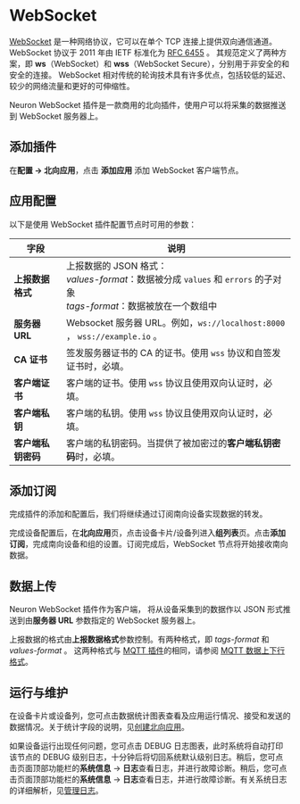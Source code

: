 # WebSocket

[WebSocket] 是一种网络协议，它可以在单个 TCP 连接上提供双向通信通道。
WebSocket 协议于 2011 年由 IETF 标准化为 [RFC 6455] 。
其规范定义了两种方案，即 **ws**（WebSocket）和 **wss**（WebSocket Secure），分别用于非安全的和安全的连接。
WebSocket 相对传统的轮询技术具有许多优点，包括较低的延迟、较少的网络流量和更好的可伸缩性。

Neuron WebSocket 插件是一款商用的北向插件，使用户可以将采集的数据推送到 WebSocket 服务器上。

## 添加插件

在**配置 -> 北向应用**，点击 **添加应用** 添加 WebSocket 客户端节点。

## 应用配置

以下是使用 WebSocket 插件配置节点时可用的参数：

| 字段                       | 说明                                                  |
| ------------------------------- | ------------------------------------------------------------ |
| **上报数据格式**                | 上报数据的 JSON 格式：<br /> *values-format*：数据被分成 `values` 和 `errors` 的子对象<br /> *tags-format*：数据被放在一个数组中 |
| **服务器 URL**                  | Websocket 服务器 URL。例如，`ws://localhost:8000` ， `wss://example.io` 。|
| **CA 证书**                     | 签发服务器证书的 CA 的证书。使用 `wss` 协议和自签发证书时，必填。         |
| **客户端证书**                  | 客户端的证书。使用 `wss` 协议且使用双向认证时，必填。                     |
| **客户端私钥**                  | 客户端的私钥。使用 `wss` 协议且使用双向认证时，必填。                     |
| **客户端私钥密码**              | 客户端的私钥密码。当提供了被加密过的**客户端私钥密码**时，必填。          |

## 添加订阅

完成插件的添加和配置后，我们将继续通过订阅南向设备实现数据的转发。

完成设备配置后，在**北向应用**页，点击设备卡片/设备列进入**组列表**页。点击**添加订阅**，完成南向设备和组的设置。订阅完成后，WebSocket 节点将开始接收南向数据。

## 数据上传

Neuron WebSocket 插件作为客户端， 将从设备采集到的数据作以 JSON 形式推送到由**服务器 URL** 参数指定的 WebSocket 服务器上。

上报数据的格式由**上报数据格式**参数控制。有两种格式，即 *tags-format* 和 *values-format* 。
这两种格式与 [MQTT 插件]的相同，请参阅 [MQTT 数据上下行格式]。

## 运行与维护

在设备卡片或设备列，您可点击数据统计图表查看及应用运行情况、接受和发送的数据情况。关于统计字段的说明，见[创建北向应用](../north-apps.md)。

如果设备运行出现任何问题，您可点击 DEBUG 日志图表，此时系统将自动打印该节点的 DEBUG 级别日志，十分钟后将切回系统默认级别日志。稍后，您可点击页面顶部功能栏的**系统信息** -> **日志**查看日志，并进行故障诊断。稍后，您可点击页面顶部功能栏的**系统信息** -> **日志**查看日志，并进行故障诊断。有关系统日志的详细解析，见[管理日志](../../../admin/log-management.md)。




[WebSocket]: https://en.wikipedia.org/wiki/WebSocke://en.wikipedia.org/wiki/WebSocket
[RFC 6455]: https://datatracker.ietf.org/doc/html/rfc6455
[MQTT 插件]: ../mqtt/overview.md
[MQTT 数据上下行格式]: ../mqtt/api.md#tags-format
